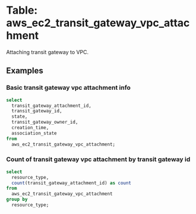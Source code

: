 # Table: aws_ec2_transit_gateway_vpc_attachment

Attaching transit gateway to VPC.

## Examples

### Basic transit gateway vpc attachment info

```sql
select
  transit_gateway_attachment_id,
  transit_gateway_id,
  state,
  transit_gateway_owner_id,
  creation_time,
  association_state
from
  aws_ec2_transit_gateway_vpc_attachment;
```


### Count of transit gateway vpc attachment by transit gateway id

```sql
select
  resource_type,
  count(transit_gateway_attachment_id) as count
from
  aws_ec2_transit_gateway_vpc_attachment
group by
  resource_type;
```